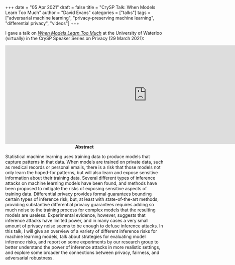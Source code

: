 +++
date = "05 Apr 2021"
draft = false
title = "CrySP Talk: When Models Learn Too Much"
author = "David Evans"
categories = ["talks"]
tags = ["adversarial machine learning", "privacy-preserving machine learning", "differential privacy", "videos"]
+++

I gave a talk on [_When Models Learn Too Much_](https://crysp.uwaterloo.ca/speakers/20210329-Evans) at the University of Waterloo (virtually) in the CrySP
Speaker Series on Privacy (29 March 2021):

<center>
<iframe width="900" height="315" src="https://www.youtube-nocookie.com/embed/LM_-N76_KIw" title="YouTube video player" frameborder="0" allow="accelerometer; autoplay; clipboard-write; encrypted-media; gyroscope; picture-in-picture" allowfullscreen></iframe>
</center>

<center>
<b>Abstract</b>
</center>

Statistical machine learning uses training data to produce models that
capture patterns in that data. When models are trained on private
data, such as medical records or personal emails, there is a risk that
those models not only learn the hoped-for patterns, but will also
learn and expose sensitive information about their training
data. Several different types of inference attacks on machine learning
models have been found, and methods have been proposed to mitigate the
risks of exposing sensitive aspects of training data. Differential
privacy provides formal guarantees bounding certain types of inference
risk, but, at least with state-of-the-art methods, providing
substantive differential privacy guarantees requires adding so much
noise to the training process for complex models that the resulting
models are useless. Experimental evidence, however, suggests that
inference attacks have limited power, and in many cases a very small
amount of privacy noise seems to be enough to defuse inference
attacks. In this talk, I will give an overview of a variety of
different inference risks for machine learning models, talk about
strategies for evaluating model inference risks, and report on some
experiments by our research group to better understand the power of
inference attacks in more realistic settings, and explore some broader
the connections between privacy, fairness, and adversarial robustness.
